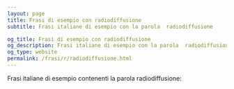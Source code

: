 ```yaml
---
layout: page
title: Frasi di esempio con radiodiffusione 
subtitle: Frasi italiane di esempio con la parola  radiodiffusione

og_title: Frasi di esempio con radiodiffusione 
og_description: Frasi italiane di esempio con la parola  radiodiffusione
og_type: website
permalink: /frasi/r/radiodiffusione.html
---
```


Frasi italiane di esempio contenenti la parola radiodiffusione:


